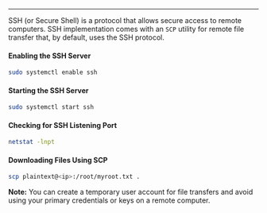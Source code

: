 ----
SSH (or Secure Shell) is a protocol that allows secure access to remote computers. SSH implementation comes with an `SCP` utility for remote file transfer that, by default, uses the SSH protocol.

#### Enabling the SSH Server
```bash
sudo systemctl enable ssh
```

#### Starting the SSH Server
```bash
sudo systemctl start ssh
```

#### Checking for SSH Listening Port
```bash
netstat -lnpt
```

#### Downloading Files Using SCP
```bash
scp plaintext@<ip>:/root/myroot.txt .
```

**Note:** You can create a temporary user account for file transfers and avoid using your primary credentials or keys on a remote computer.